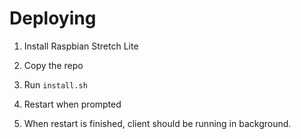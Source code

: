 # Deploying

1. Install Raspbian Stretch Lite

1. Copy the repo

1. Run `install.sh` 

1. Restart when prompted

1. When restart is finished, client should be running in background.

